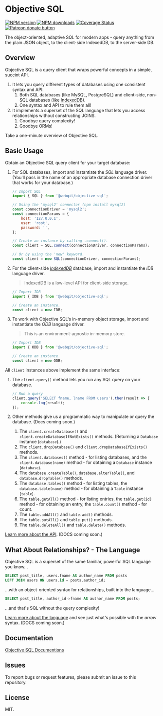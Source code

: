# Objective SQL

<!-- BADGES/ -->

<span class="badge-npmversion"><a href="https://npmjs.org/package/@webqit/objective-sql" title="View this project on NPM"><img src="https://img.shields.io/npm/v/@webqit/objective-sql.svg" alt="NPM version" /></a></span>
<span class="badge-npmdownloads"><a href="https://npmjs.org/package/@webqit/objective-sql" title="View this project on NPM"><img src="https://img.shields.io/npm/dm/@webqit/objective-sql.svg" alt="NPM downloads" /></a></span>
<a href='https://coveralls.io/github/webqit/objective-sql?branch=master'><img src='https://coveralls.io/repos/github/webqit/objective-sql/badge.svg?branch=master' alt='Coverage Status' /></a>
<span class="badge-patreon"><a href="https://patreon.com/ox_harris" title="Donate to this project using Patreon"><img src="https://img.shields.io/badge/patreon-donate-yellow.svg" alt="Patreon donate button" /></a></span>

<!-- /BADGES -->


The object-oriented, adaptive SQL for modern apps - query anything from the plain JSON object, to the client-side IndexedDB, to the server-side DB.

## Overview

Objective SQL is a query client that wraps powerful concepts in a simple, succint API.

1. It lets you query different types of databases using one consistent syntax and API.
    1. Both SQL databases (like MySQL, PostgreSQL) and client-side, non-SQL databases (like [IndexedDB](https://developer.mozilla.org/en-US/docs/Web/API/IndexedDB_API)).
    2. One syntax and API to rule them all!
2. It implements a superset of the SQL language that lets you access relationships without constructing JOINS.
    1. Goodbye query complexity!
    2. Goodbye ORMs!

Take a one-minute overview of Objective SQL.

## Basic Usage

Obtain an Objective SQL query client for your target database:

1. For SQL databases, import and instantiate the *SQL* language driver. (You'll pass in the name of an appropriate database connection driver that works for your database.)

    ```js
    // Import SQL
    import { SQL } from '@webqit/objective-sql';
    
    // Using the 'mysql2' connector (npm install mysql2)
    const connectionDriver = 'mysql2';
    const connectionParams = {
	    host: '127.0.0.1',
	    user: 'root',
	    password: '',
    };

    // Create an instance by calling .connect().
    const client = SQL.connect(connectionDriver, connectionParams);
    
    // Or by using the 'new' keyword.
    const client = new SQL(connectionDriver, connectionParams);
    ```
    
2. For the client-side [*IndexedDB*](https://developer.mozilla.org/en-US/docs/Web/API/IndexedDB_API) database, import and instantiate the *IDB* language driver.

    > IndexedDB is a low-level API for client-side storage.
    
    ```js
    // Import IDB
    import { IDB } from '@webqit/objective-sql';
    
    // Create an instance.
    const client = new IDB;
    ```
    
3. To work with Objective SQL's in-memory object storage, import and instantiate the *ODB* language driver.

    > This is an environment-agnostic in-memory store.

    ```js
    // Import IDB
    import { ODB } from '@webqit/objective-sql';
    
    // Create an instance.
    const client = new ODB;
    ```

All `client` instances above implement the same interface:

1. The `client.query()` method lets you run any SQL query on your database.

    ```js
    // Run a query
    client.query('SELECT fname, lname FROM users').then(result => {
        console.log(result);
    });
    ```
2. Other methods give us a programmatic way to manipulate or query the database. (Docs coming soon.)
    1. The `client.createDatabase()` and `client.createDatabaseIfNotExists()` methods. (Returning a `Database` instance (`database`).)
    2. The `client.dropDatabase()` and `client.dropDatabaseIfExists()` methods.
    3. The `client.databases()` method - for listing databases, and the `client.database(name)` method - for obtaining a `Database` instance (`database`).
    4. The `database.createTable()`, `database.alterTable()`, and `database.dropTable()` methods.
    5. The `database.tables()` method - for listing tables, the `database.table(name)` method - for obtaining a `Table` instance (`table`).
    6. The `table.getAll()` method - for listing entries, the `table.get(id)` method - for obtaining an entry, the `table.count()` method - for count.
    7. The `table.addAll()` and `table.add()` methods.
    8. The `table.putAll()` and `table.put()` methods.
    9. The `table.deleteAll()` and `table.delete()` methods.

[Learn more about the API](../learn/the-api). (DOCS coming soon.)

## What About Relationships? - The Language

Objective SQL is a superset of the same familiar, powerful SQL language you know...

```sql
SELECT post_title, users.fname AS author_name FROM posts
LEFT JOIN users ON users.id = posts.author_id;
```

...with an object-oriented syntax for relationships, built into the language...

```sql
SELECT post_title, author_id->fname AS author_name FROM posts;
```

...and that's SQL without the query complexity!

[Learn more about the language](../learn/the-language) and see just what's possible with the *arrow* syntax. (DOCS coming soon.)

## Documentation
[Objective SQL Documentions](https://webqit.io/tooling/objective-sql)

## Issues
To report bugs or request features, please submit an issue to this repository.

## License
MIT.

<!--
    font-family: -apple-system, BlinkMacSystemFont, "Segoe UI", Roboto, Oxygen-Sans, Ubuntu, Cantarell, "Helvetica Neue", sans-serif;
-->
